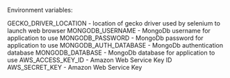 Environment variables:

GECKO_DRIVER_LOCATION - location of gecko driver used by selenium to launch web browser
MONGODB_USERNAME - MongoDb username for application to use
MONGODB_PASSWORD - MongoDb password for application to use
MONGODB_AUTH_DATABASE - MongoDb authentication database
MONGODB_DATABASE - MongoDb database for application to use
AWS_ACCESS_KEY_ID - Amazon Web Service Key ID
AWS_SECRET_KEY - Amazon Web Service Key
